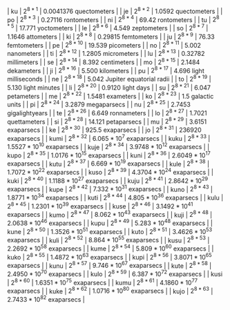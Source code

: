 | ku | $2^{8*1}$ | $0.0041376\text{ quectometers}$ |
| je | $2^{8*2}$ | $1.0592\text{ quectometers}$ |
| po | $2^{8*3}$ | $0.27116\text{ rontometers}$ |
| ni | $2^{8*4}$ | $69.42\text{ rontometers}$ |
| tu | $2^{8*5}$ | $17.771\text{ yoctometers}$ |
| le | $2^{8*6}$ | $4.549\text{ zeptometers}$ |
| so | $2^{8*7}$ | $1.1646\text{ attometers}$ |
| ki | $2^{8*8}$ | $0.29815\text{ femtometers}$ |
| ju | $2^{8*9}$ | $76.33\text{ femtometers}$ |
| pe | $2^{8*10}$ | $19.539\text{ picometers}$ |
| no | $2^{8*11}$ | $5.002\text{ nanometers}$ |
| ti | $2^{8*12}$ | $1.2805\text{ micrometers}$ |
| lu | $2^{8*13}$ | $0.32782\text{ millimeters}$ |
| se | $2^{8*14}$ | $8.392\text{ centimeters}$ |
| mo | $2^{8*15}$ | $2.1484\text{ dekameters}$ |
| ji | $2^{8*16}$ | $5.500\text{ kilometers}$ |
| pu | $2^{8*17}$ | $4.696\text{ light milliseconds}$ |
| ne | $2^{8*18}$ | $5.042\text{ Jupiter equatorial radii}$ |
| to | $2^{8*19}$ | $5.130\text{ light minutes}$ |
| li | $2^{8*20}$ | $0.9120\text{ light days}$ |
| su | $2^{8*21}$ | $6.047\text{ petameters}$ |
| me | $2^{8*22}$ | $1.5481\text{ exameters}$ |
| ko | $2^{8*23}$ | $1.5\text{ galactic units}$ |
| pi | $2^{8*24}$ | $3.2879\text{ megaparsecs}$ |
| nu | $2^{8*25}$ | $2.7453\text{ gigalightyears}$ |
| te | $2^{8*26}$ | $6.649\text{ ronnameters}$ |
| lo | $2^{8*27}$ | $1.7021\text{ quettameters}$ |
| si | $2^{8*28}$ | $14.121\text{ petaparsecs}$ |
| mu | $2^{8*29}$ | $3.6151\text{ exaparsecs}$ |
| ke | $2^{8*30}$ | $925.5\text{ exaparsecs}$ |
| jo | $2^{8*31}$ | $236920\text{ exaparsecs}$ |
| kumi | $2^{8*32}$ | $6.065*10^{7}\text{ exaparsecs}$ |
| kuku | $2^{8*33}$ | $1.5527*10^{10}\text{ exaparsecs}$ |
| kuje | $2^{8*34}$ | $3.9748*10^{12}\text{ exaparsecs}$ |
| kupo | $2^{8*35}$ | $1.0176*10^{15}\text{ exaparsecs}$ |
| kuni | $2^{8*36}$ | $2.6049*10^{17}\text{ exaparsecs}$ |
| kutu | $2^{8*37}$ | $6.669*10^{19}\text{ exaparsecs}$ |
| kule | $2^{8*38}$ | $1.7072*10^{22}\text{ exaparsecs}$ |
| kuso | $2^{8*39}$ | $4.3704*10^{24}\text{ exaparsecs}$ |
| kuki | $2^{8*40}$ | $1.1188*10^{27}\text{ exaparsecs}$ |
| kuju | $2^{8*41}$ | $2.8642*10^{29}\text{ exaparsecs}$ |
| kupe | $2^{8*42}$ | $7.332*10^{31}\text{ exaparsecs}$ |
| kuno | $2^{8*43}$ | $1.8771*10^{34}\text{ exaparsecs}$ |
| kuti | $2^{8*44}$ | $4.805*10^{36}\text{ exaparsecs}$ |
| kulu | $2^{8*45}$ | $1.2301*10^{39}\text{ exaparsecs}$ |
| kuse | $2^{8*46}$ | $3.1492*10^{41}\text{ exaparsecs}$ |
| kumo | $2^{8*47}$ | $8.062*10^{43}\text{ exaparsecs}$ |
| kuji | $2^{8*48}$ | $2.0638*10^{46}\text{ exaparsecs}$ |
| kupu | $2^{8*49}$ | $5.283*10^{48}\text{ exaparsecs}$ |
| kune | $2^{8*50}$ | $1.3526*10^{51}\text{ exaparsecs}$ |
| kuto | $2^{8*51}$ | $3.4626*10^{53}\text{ exaparsecs}$ |
| kuli | $2^{8*52}$ | $8.864*10^{55}\text{ exaparsecs}$ |
| kusu | $2^{8*53}$ | $2.2692*10^{58}\text{ exaparsecs}$ |
| kume | $2^{8*54}$ | $5.809*10^{60}\text{ exaparsecs}$ |
| kuko | $2^{8*55}$ | $1.4872*10^{63}\text{ exaparsecs}$ |
| kupi | $2^{8*56}$ | $3.8071*10^{65}\text{ exaparsecs}$ |
| kunu | $2^{8*57}$ | $9.746*10^{67}\text{ exaparsecs}$ |
| kute | $2^{8*58}$ | $2.4950*10^{70}\text{ exaparsecs}$ |
| kulo | $2^{8*59}$ | $6.387*10^{72}\text{ exaparsecs}$ |
| kusi | $2^{8*60}$ | $1.6351*10^{75}\text{ exaparsecs}$ |
| kumu | $2^{8*61}$ | $4.1860*10^{77}\text{ exaparsecs}$ |
| kuke | $2^{8*62}$ | $1.0716*10^{80}\text{ exaparsecs}$ |
| kujo | $2^{8*63}$ | $2.7433*10^{82}\text{ exaparsecs}$ |